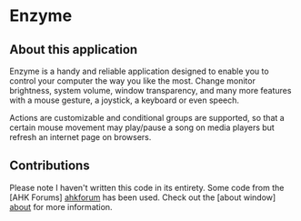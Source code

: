 Enzyme
======

About this application
---------------

Enzyme is a handy and reliable application designed to enable you to control your computer the way you like the most. Change monitor brightness, system volume, window transparency, and many more features with a mouse gesture, a joystick, a keyboard or even speech. 

Actions are customizable and conditional groups are supported, so that a certain mouse movement may play/pause a song on media players but refresh an internet page on browsers.

Contributions
---------------

Please note I haven't written this code in its entirety. Some code from the [AHK Forums] [ahkforum] has been used.
Check out the [about window] [about] for more information.

[ahkforum]: http://www.autohotkey.com/board/
[about]: https://github.com/denisidoro/enzyme/blob/master/common/About.ahk
